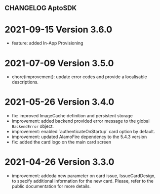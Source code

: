 ## CHANGELOG AptoSDK

# 2021-09-15 Version 3.6.0
- feature: added In-App Provisioning

# 2021-07-09 Version 3.5.0
- chore(improvement): update error codes and provide a localisable descriptions.

# 2021-05-26 Version 3.4.0
- fix: improved ImageCache definition and persistent storage
- improvement: added backend provided error message to the global `BackendError` object.
- improvement: enabled ´authenticateOnStartup´ card option by default.
- improvement: updated AlamoFire dependency to the 5.4.3 version
- fix: added the card logo on the main card screen

# 2021-04-26 Version 3.3.0
- improvement: addeda new parameter on card issue, IssueCardDesign, to specify additional information for the new card. Please, refer to the public documentation for more details.
